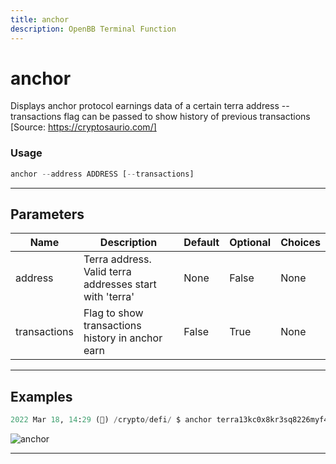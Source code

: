 ```yaml
---
title: anchor
description: OpenBB Terminal Function
---
```


# anchor

Displays anchor protocol earnings data of a certain terra address --transactions flag can be passed to show history of previous transactions [Source: https://cryptosaurio.com/]

### Usage

```python
anchor --address ADDRESS [--transactions]
```

---

## Parameters

| Name | Description | Default | Optional | Choices |
| ---- | ----------- | ------- | -------- | ------- |
| address | Terra address. Valid terra addresses start with 'terra' | None | False | None |
| transactions | Flag to show transactions history in anchor earn | False | True | None |


---

## Examples

```python
2022 Mar 18, 14:29 (🦋) /crypto/defi/ $ anchor terra13kc0x8kr3sq8226myf4nmanmn2mrk9s5s9wsnz --transactions
```
![anchor](https://user-images.githubusercontent.com/43375532/159065235-e8fb189d-f670-4391-a7fc-064640b9607d.png)

---
